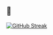## 👋

[![GitHub Streak](https://github-readme-streak-stats.herokuapp.com?user=sslicerr&theme=github-dark-dimmed)](https://git.io/streak-stats)
